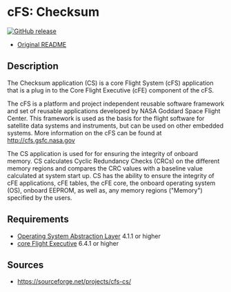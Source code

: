 # cFS: Checksum

[![GitHub release](https://img.shields.io/github/release/yusend/cfs-cs.svg)](https://github.com/yusend/cfs-cs/releases)

* [Original README](cfs-cs-app-OSS-readme.txt)

## Description

The Checksum application (CS) is a core Flight System (cFS) application that is
a plug in to the Core Flight Executive (cFE) component of the cFS.

The cFS is a platform and project independent reusable software framework and
set of reusable applications developed by NASA Goddard Space Flight Center. This
framework is used as the basis for the flight software for satellite data
systems and instruments, but can be used on other embedded systems. More
information on the cFS can be found at http://cfs.gsfc.nasa.gov

The CS application is used for for ensuring the integrity of onboard memory. CS
calculates Cyclic Redundancy Checks (CRCs) on the different memory regions and
compares the CRC values with a baseline value calculated at system start up. CS
has the ability to ensure the integrity of cFE applications, cFE tables, the cFE
core, the onboard operating system (OS), onboard EEPROM, as well as, any memory
regions ("Memory") specified by the users.

## Requirements

* [Operating System Abstraction Layer][osal] 4.1.1 or higher
* [core Flight Executive][cfe] 6.4.1 or higher

## Sources

* https://sourceforge.net/projects/cfs-cs/

[osal]: https://github.com/yusend/osal
[cfe]: https://github.com/yusend/coreflightexec
